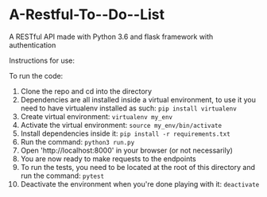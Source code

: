 # A-Restful-To--Do--List

A RESTful API made with Python 3.6 and flask framework with authentication

Instructions for use:

To run the code:

1. Clone the repo and cd into the directory
2. Dependencies are all installed inside a virtual environment, to use it you
   need to have virtualenv installed as such: `pip install virtualenv`
3. Create virtual environment: `virtualenv my_env`
4. Activate the virtual environment: `source my_env/bin/activate`
5. Install dependencies inside it: `pip install -r requirements.txt`
6. Run the command: `python3 run.py`
7. Open 'http://localhost:8000' in your browser (or not necessarily)
8. You are now ready to make requests to the endpoints
9. To run the tests, you need to be located at the root of this directory and
   run the command: `pytest`
10. Deactivate the environment when you're done playing with it: `deactivate`
